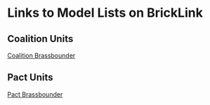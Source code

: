 # Links to Model Lists on BrickLink

## Coalition Units
[Coalition Brassbounder](https://www.bricklink.com/v2/wanted/upload.page?sessionid=89BC1AC045BBA568F43DCA57B2BA0670&modelname=UntitledModel&token=%2Fuser%2F1899631.f8a3f903.xml)
## Pact Units
[Pact Brassbounder](https://www.bricklink.com/v2/wanted/upload.page?sessionid=89BC1AC045BBA568F43DCA57B2BA0670&modelname=UntitledModel&token=%2Fuser%2F1899631.92cac749.xml)
